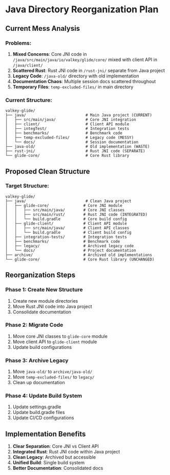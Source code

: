 # Java Directory Reorganization Plan

## Current Mess Analysis

### Problems:
1. **Mixed Concerns**: Core JNI code in `/java/src/main/java/io/valkey/glide/core/` mixed with client API in `/java/client/`
2. **Scattered Rust**: Rust JNI code in `/rust-jni/` separate from Java project
3. **Legacy Code**: `/java-old/` directory with old implementation
4. **Documentation Chaos**: Multiple session docs scattered throughout
5. **Temporary Files**: `temp-excluded-files/` in main directory

### Current Structure:
```
valkey-glide/
├── java/                          # Main Java project (CURRENT)
│   ├── src/main/java/             # Core JNI integration
│   ├── client/                    # Client API module
│   ├── integTest/                 # Integration tests
│   ├── benchmarks/                # Benchmark code
│   ├── temp-excluded-files/       # Legacy code (MESSY)
│   └── docs/                      # Session documentation
├── java-old/                      # Old implementation (WASTE)
├── rust-jni/                      # Rust JNI code (SEPARATE)
└── glide-core/                    # Core Rust library
```

## Proposed Clean Structure

### Target Structure:
```
valkey-glide/
├── java/                          # Clean Java project
│   ├── glide-core/               # Core JNI module
│   │   ├── src/main/java/        # Core JNI classes
│   │   ├── src/main/rust/        # Rust JNI code (INTEGRATED)
│   │   └── build.gradle          # Core build config
│   ├── glide-client/             # Client API module
│   │   ├── src/main/java/        # Client API classes
│   │   └── build.gradle          # Client build config
│   ├── integration-tests/        # Integration tests
│   ├── benchmarks/               # Benchmark code
│   ├── legacy/                   # Archived legacy code
│   └── docs/                     # Project documentation
├── archive/                      # Archived old implementations
└── glide-core/                   # Core Rust library (UNCHANGED)
```

## Reorganization Steps

### Phase 1: Create New Structure
1. Create new module directories
2. Move Rust JNI code into Java project
3. Consolidate documentation

### Phase 2: Migrate Code
1. Move core JNI classes to `glide-core` module
2. Move client API to `glide-client` module
3. Update build configurations

### Phase 3: Archive Legacy
1. Move `java-old/` to `archive/java-old/`
2. Move `temp-excluded-files/` to `legacy/`
3. Clean up documentation

### Phase 4: Update Build System
1. Update settings.gradle
2. Update build.gradle files
3. Update CI/CD configurations

## Implementation Benefits

1. **Clear Separation**: Core JNI vs Client API
2. **Integrated Rust**: Rust JNI code within Java project
3. **Clean Legacy**: Archived but accessible
4. **Unified Build**: Single build system
5. **Better Documentation**: Consolidated docs
